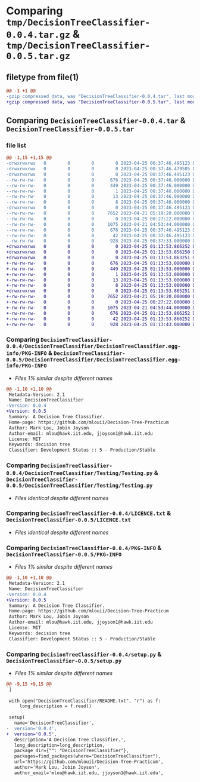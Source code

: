 # Comparing `tmp/DecisionTreeClassifier-0.0.4.tar.gz` & `tmp/DecisionTreeClassifier-0.0.5.tar.gz`

## filetype from file(1)

```diff
@@ -1 +1 @@
-gzip compressed data, was "DecisionTreeClassifier-0.0.4.tar", last modified: Tue Apr 25 00:37:46 2023, max compression
+gzip compressed data, was "DecisionTreeClassifier-0.0.5.tar", last modified: Tue Apr 25 01:13:53 2023, max compression
```

## Comparing `DecisionTreeClassifier-0.0.4.tar` & `DecisionTreeClassifier-0.0.5.tar`

### file list

```diff
@@ -1,15 +1,15 @@
-drwxrwxrwx   0        0        0        0 2023-04-25 00:37:46.495123 DecisionTreeClassifier-0.0.4/
-drwxrwxrwx   0        0        0        0 2023-04-25 00:37:46.479505 DecisionTreeClassifier-0.0.4/DecisionTreeClassifier/
-drwxrwxrwx   0        0        0        0 2023-04-25 00:37:46.495123 DecisionTreeClassifier-0.0.4/DecisionTreeClassifier/DecisionTreeClassifier.egg-info/
--rw-rw-rw-   0        0        0      676 2023-04-25 00:37:46.000000 DecisionTreeClassifier-0.0.4/DecisionTreeClassifier/DecisionTreeClassifier.egg-info/PKG-INFO
--rw-rw-rw-   0        0        0      449 2023-04-25 00:37:46.000000 DecisionTreeClassifier-0.0.4/DecisionTreeClassifier/DecisionTreeClassifier.egg-info/SOURCES.txt
--rw-rw-rw-   0        0        0        1 2023-04-25 00:37:46.000000 DecisionTreeClassifier-0.0.4/DecisionTreeClassifier/DecisionTreeClassifier.egg-info/dependency_links.txt
--rw-rw-rw-   0        0        0       13 2023-04-25 00:37:46.000000 DecisionTreeClassifier-0.0.4/DecisionTreeClassifier/DecisionTreeClassifier.egg-info/requires.txt
--rw-rw-rw-   0        0        0        8 2023-04-25 00:37:46.000000 DecisionTreeClassifier-0.0.4/DecisionTreeClassifier/DecisionTreeClassifier.egg-info/top_level.txt
-drwxrwxrwx   0        0        0        0 2023-04-25 00:37:46.495123 DecisionTreeClassifier-0.0.4/DecisionTreeClassifier/Testing/
--rw-rw-rw-   0        0        0     7652 2023-04-21 05:19:20.000000 DecisionTreeClassifier-0.0.4/DecisionTreeClassifier/Testing/Testing.py
--rw-rw-rw-   0        0        0        0 2023-04-25 00:27:22.000000 DecisionTreeClassifier-0.0.4/DecisionTreeClassifier/Testing/__init__.py
--rw-rw-rw-   0        0        0     1075 2023-04-21 04:53:44.000000 DecisionTreeClassifier-0.0.4/LICENCE.txt
--rw-rw-rw-   0        0        0      676 2023-04-25 00:37:46.495123 DecisionTreeClassifier-0.0.4/PKG-INFO
--rw-rw-rw-   0        0        0       42 2023-04-25 00:37:46.495123 DecisionTreeClassifier-0.0.4/setup.cfg
--rw-rw-rw-   0        0        0      928 2023-04-25 00:37:33.000000 DecisionTreeClassifier-0.0.4/setup.py
+drwxrwxrwx   0        0        0        0 2023-04-25 01:13:53.866252 DecisionTreeClassifier-0.0.5/
+drwxrwxrwx   0        0        0        0 2023-04-25 01:13:53.856250 DecisionTreeClassifier-0.0.5/DecisionTreeClassifier/
+drwxrwxrwx   0        0        0        0 2023-04-25 01:13:53.863251 DecisionTreeClassifier-0.0.5/DecisionTreeClassifier/DecisionTreeClassifier.egg-info/
+-rw-rw-rw-   0        0        0      676 2023-04-25 01:13:53.000000 DecisionTreeClassifier-0.0.5/DecisionTreeClassifier/DecisionTreeClassifier.egg-info/PKG-INFO
+-rw-rw-rw-   0        0        0      449 2023-04-25 01:13:53.000000 DecisionTreeClassifier-0.0.5/DecisionTreeClassifier/DecisionTreeClassifier.egg-info/SOURCES.txt
+-rw-rw-rw-   0        0        0        1 2023-04-25 01:13:53.000000 DecisionTreeClassifier-0.0.5/DecisionTreeClassifier/DecisionTreeClassifier.egg-info/dependency_links.txt
+-rw-rw-rw-   0        0        0       13 2023-04-25 01:13:53.000000 DecisionTreeClassifier-0.0.5/DecisionTreeClassifier/DecisionTreeClassifier.egg-info/requires.txt
+-rw-rw-rw-   0        0        0        8 2023-04-25 01:13:53.000000 DecisionTreeClassifier-0.0.5/DecisionTreeClassifier/DecisionTreeClassifier.egg-info/top_level.txt
+drwxrwxrwx   0        0        0        0 2023-04-25 01:13:53.865251 DecisionTreeClassifier-0.0.5/DecisionTreeClassifier/Testing/
+-rw-rw-rw-   0        0        0     7652 2023-04-21 05:19:20.000000 DecisionTreeClassifier-0.0.5/DecisionTreeClassifier/Testing/Testing.py
+-rw-rw-rw-   0        0        0        0 2023-04-25 00:27:22.000000 DecisionTreeClassifier-0.0.5/DecisionTreeClassifier/Testing/__init__.py
+-rw-rw-rw-   0        0        0     1075 2023-04-21 04:53:44.000000 DecisionTreeClassifier-0.0.5/LICENCE.txt
+-rw-rw-rw-   0        0        0      676 2023-04-25 01:13:53.866252 DecisionTreeClassifier-0.0.5/PKG-INFO
+-rw-rw-rw-   0        0        0       42 2023-04-25 01:13:53.866252 DecisionTreeClassifier-0.0.5/setup.cfg
+-rw-rw-rw-   0        0        0      928 2023-04-25 01:13:43.000000 DecisionTreeClassifier-0.0.5/setup.py
```

### Comparing `DecisionTreeClassifier-0.0.4/DecisionTreeClassifier/DecisionTreeClassifier.egg-info/PKG-INFO` & `DecisionTreeClassifier-0.0.5/DecisionTreeClassifier/DecisionTreeClassifier.egg-info/PKG-INFO`

 * *Files 1% similar despite different names*

```diff
@@ -1,10 +1,10 @@
 Metadata-Version: 2.1
 Name: DecisionTreeClassifier
-Version: 0.0.4
+Version: 0.0.5
 Summary: A Decision Tree Classifier.
 Home-page: https://github.com/mlouii/Decision-Tree-Practicum
 Author: Mark Lou, Jobin Joyson
 Author-email: mlou@hawk.iit.edu, jjoyson1@hawk.iit.edu
 License: MIT
 Keywords: decision tree
 Classifier: Development Status :: 5 - Production/Stable
```

### Comparing `DecisionTreeClassifier-0.0.4/DecisionTreeClassifier/Testing/Testing.py` & `DecisionTreeClassifier-0.0.5/DecisionTreeClassifier/Testing/Testing.py`

 * *Files identical despite different names*

### Comparing `DecisionTreeClassifier-0.0.4/LICENCE.txt` & `DecisionTreeClassifier-0.0.5/LICENCE.txt`

 * *Files identical despite different names*

### Comparing `DecisionTreeClassifier-0.0.4/PKG-INFO` & `DecisionTreeClassifier-0.0.5/PKG-INFO`

 * *Files 1% similar despite different names*

```diff
@@ -1,10 +1,10 @@
 Metadata-Version: 2.1
 Name: DecisionTreeClassifier
-Version: 0.0.4
+Version: 0.0.5
 Summary: A Decision Tree Classifier.
 Home-page: https://github.com/mlouii/Decision-Tree-Practicum
 Author: Mark Lou, Jobin Joyson
 Author-email: mlou@hawk.iit.edu, jjoyson1@hawk.iit.edu
 License: MIT
 Keywords: decision tree
 Classifier: Development Status :: 5 - Production/Stable
```

### Comparing `DecisionTreeClassifier-0.0.4/setup.py` & `DecisionTreeClassifier-0.0.5/setup.py`

 * *Files 1% similar despite different names*

```diff
@@ -9,15 +9,15 @@
 ]
 
 with open("DecisionTreeClassifier/README.txt", "r") as f:
     long_description = f.read()
  
 setup(
   name='DecisionTreeClassifier',
-  version='0.0.4',
+  version='0.0.5',
   description='A Decision Tree Classifier.',
   long_description=long_description,
   package_dir={"": "DecisionTreeClassifier"},
   packages=find_packages(where="DecisionTreeClassifier"),
   url='https://github.com/mlouii/Decision-Tree-Practicum',  
   author='Mark Lou, Jobin Joyson',
   author_email='mlou@hawk.iit.edu, jjoyson1@hawk.iit.edu',
```

